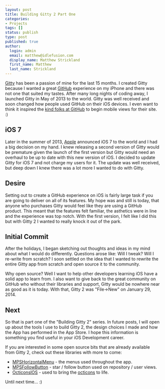 ```yaml
---
layout: post
title: Building Gitty 2 Part One
categories:
- Projects
tags: []
status: publish
type: post
published: true
author:
  login: admin
  email: matthew@idlefusion.com
  display_name: Matthew Strickland
  first_name: Matthew
  last_name: Strickland
---
```

[Gitty](http://gittyapp.com) has been a passion of mine for the last 15 months.  I created Gitty because I wanted a great [GitHub](http://github.com) experience on my iPhone and there was not one that suited my tastes.  After many long nights of coding away, I launched Gitty in May of 2013 to the world.  Gitty was well received and soon changed how people used GitHub on their iOS devices.  I even want to think it inspired the [kind folks at GitHub](http://github.com/about/team) to begin mobile views for their site. :)

<!-- more -->

## iOS 7

Later in the summer of 2013, [Apple](http://apple.com) announced iOS 7 to the world and I had a big decision on my hand.  I knew releasing a second version of Gitty would be premature given the launch of the first version but Gitty would need an overhaul to be up to date with this new version of iOS.  I decided to update Gitty for iOS 7 and not charge my users for it.  The update was well received, but deep down I knew there was a lot more I wanted to do with Gitty.

## Desire

Setting out to create a GitHub experience on iOS is fairly large task if you are going to deliver on all of its features.  My hope was and still is today, that anyone who purchases Gitty would feel like they are using a GitHub product.  This meant that the features felt familiar, the asthetics were in line and the experience was top notch.  With the first version, I felt like I did this but with Gitty 2 I wanted to really knock it out of the park.

## Initial Commit

After the holidays, I began sketching out thoughts and ideas in my mind about what I would do differently.  Questions arose like: Will I tweak?  Will I re-write from scratch?  I soon settled on the idea that I wanted to rewrite the entire Gitty app from scratch and open source it to the community.

Why open source?  Well I want to help other developers learning iOS have a solid app to learn from.  I also want to give back to the great community on GitHub who without their libraries and support, Gitty would be nowhere near as good as it is today.  With that, Gitty 2 was "File->New" on January 29, 2014.

## Next

So that is part one of the "Building Gitty 2" series.  In future posts, I will open up about the tools I use to build Gitty 2, the design choices I made and how the App has performed in the App Store.  I hope this information is something you find useful in your iOS Development career.  

If you are interested in some open source bits that are already available from Gitty 2, check out these libraries with more to come:

* [MPSHorizontalMenu](https://github.com/mps/MPSHorizontalMenu) - the menus used throughout the app.
* [MPSFollowButton](https://github.com/mps/MPSFollowButton) - star / follow button used on repository / user views.
* [OcticonsIOS](https://github.com/jacksonh/OcticonsIOS) - used to bring the [octicons](https://octicons.github.com) to life.

Until next time... :)
